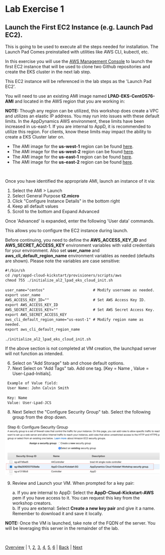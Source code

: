 # Lab Exercise 1
## Launch the First EC2 Instance (e.g. Launch Pad EC2).

This is going to be used to execute all the steps needed for installation. The Launch Pad Comes preinstalled with utilities like AWS CLI, kubectl, etc.

In this exercise you will use the [AWS Management Console](https://aws.amazon.com/console/) to launch the first EC2 instance that will be used to clone two Github repositories and create the EKS cluster in the next lab step.

This EC2 instance will be referenced in the lab steps as the 'Launch Pad EC2'.

You will need to use an existing AMI image named **LPAD-EKS-CentOS76-AMI** and located in the AWS region that you are working in:

**NOTE:** Though any region can be utilized, this workshop does create a VPC and utilizes an elastic IP address. You may run into issues with these default limits. In the AppDynamics AWS environment, these limits have been increased in us-east-1. If you are internal to AppD, it is recommended to utilize this region. For clients, know these limits may impact the ability to create a EKS Cluster later on.

- The AMI image for the **us-west-1** region can be found [here](https://us-west-1.console.aws.amazon.com/ec2/v2/home?region=us-west-1#Images:sort=tag:Name).
- The AMI image for the **us-west-2** region can be found [here](https://us-west-2.console.aws.amazon.com/ec2/v2/home?region=us-west-2#Images:sort=tag:Name).
- The AMI image for the **us-east-1** region can be found [here](https://us-east-1.console.aws.amazon.com/ec2/v2/home?region=us-east-1#Images:sort=tag:Name).
- The AMI image for the **us-east-2** region can be found [here](https://us-east-2.console.aws.amazon.com/ec2/v2/home?region=us-east-2#Images:sort=tag:Name).

<br>

Once you have identified the appropriate AMI, launch an instance of it via:

  1. Select the AMI > Launch
  2. Select General Purpose **t2.micro**
  3. Click "Configure Instance Details" in the bottom right
  4. Keep all default values
  5. Scroll to the bottom and Expand Advanced

Once 'Advanced' is expanded, enter the following 'User data' commands.

This allows you to configure the EC2 instance during launch.

Before continuing, you need to define the **AWS_ACCESS_KEY_ID** and **AWS_SECRET_ACCESS_KEY** environment
variables with valid credentials for your environment. Also set **user_name** and **aws_cli_default_region_name**
environment variables as needed (defaults are shown). Please note the variables are case sensitive:

```
#!/bin/sh
cd /opt/appd-cloud-kickstart/provisioners/scripts/aws
chmod 755 ./initialize_al2_lpad_eks_cloud_init.sh

user_name="centos"                      # Modify username as needed.
export user_name
AWS_ACCESS_KEY_ID=""                    # Set AWS Access Key ID.
export AWS_ACCESS_KEY_ID
AWS_SECRET_ACCESS_KEY=""                # Set AWS Secret Access Key.
export AWS_SECRET_ACCESS_KEY
aws_cli_default_region_name="us-east-1" # Modify region name as needed.
export aws_cli_default_region_name

./initialize_al2_lpad_eks_cloud_init.sh
```

If the above section is not completed at VM creation, the launchpad server will not function as intended.

   6. Select on "Add Storage" tab and chose default options.
   7. Next Select on "Add Tags" tab. Add one tag. [Key = Name , Value = User-Lpad-Initials].

     Example of Value field:
     User Name: John Calvin Smith
     
     Key: Name
     Value: User-Lpad-JCS

   8. Next Select the "Configure Security Group" tab. Select the following group from the drop down.

![Security Group](./images/security-group-01.png)

   9. Review and Launch your VM. When prompted for a key pair:  

       a. If you are internal to AppD: Select the **AppD-Cloud-Kickstart-AWS** pem if you have access to it. You can request this key from the workshop creators.  
       b. If you are external: Select **Create a new key pair** and give it a name. Remember to download it and save it locally.  

**NOTE:** Once the VM is launched, take note of the FQDN of the server. You will be leveraging this server in the remainder of the lab.

<br>

[Overview](aws-eks-monitoring.md) | 1, [2](lab-exercise-02.md), [3](lab-exercise-03.md), [4](lab-exercise-04.md), [5](lab-exercise-05.md), [6](lab-exercise-06.md) | [Back](aws-eks-monitoring.md) | [Next](lab-exercise-02.md)
